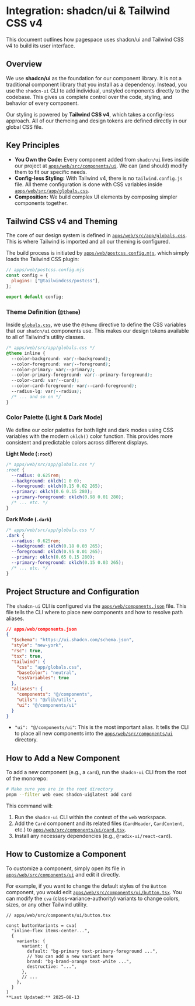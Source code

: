 # Integration: shadcn/ui & Tailwind CSS v4

This document outlines how pagespace uses shadcn/ui and Tailwind CSS v4 to build its user interface.

## Overview

We use **shadcn/ui** as the foundation for our component library. It is not a traditional component library that you install as a dependency. Instead, you use the `shadcn-ui` CLI to add individual, unstyled components directly to the codebase. This gives us complete control over the code, styling, and behavior of every component.

Our styling is powered by **Tailwind CSS v4**, which takes a config-less approach. All of our themeing and design tokens are defined directly in our global CSS file.

## Key Principles

-   **You Own the Code:** Every component added from `shadcn/ui` lives inside our project at [`apps/web/src/components/ui`](apps/web/src/components/ui). We can (and should) modify them to fit our specific needs.
-   **Config-less Styling:** With Tailwind v4, there is no `tailwind.config.js` file. All theme configuration is done with CSS variables inside [`apps/web/src/app/globals.css`](apps/web/src/app/globals.css:1).
-   **Composition:** We build complex UI elements by composing simpler components together.

## Tailwind CSS v4 and Theming

The core of our design system is defined in [`apps/web/src/app/globals.css`](apps/web/src/app/globals.css:1). This is where Tailwind is imported and all our theming is configured.

The build process is initiated by [`apps/web/postcss.config.mjs`](apps/web/postcss.config.mjs:1), which simply loads the Tailwind CSS plugin:
```javascript
// apps/web/postcss.config.mjs
const config = {
  plugins: ["@tailwindcss/postcss"],
};

export default config;
```

### Theme Definition (`@theme`)

Inside [`globals.css`](apps/web/src/app/globals.css:1), we use the `@theme` directive to define the CSS variables that our `shadcn/ui` components use. This makes our design tokens available to all of Tailwind's utility classes.

```css
/* apps/web/src/app/globals.css */
@theme inline {
  --color-background: var(--background);
  --color-foreground: var(--foreground);
  --color-primary: var(--primary);
  --color-primary-foreground: var(--primary-foreground);
  --color-card: var(--card);
  --color-card-foreground: var(--card-foreground);
  --radius-lg: var(--radius);
  /* ... and so on */
}
```

### Color Palette (Light & Dark Mode)

We define our color palettes for both light and dark modes using CSS variables with the modern `oklch()` color function. This provides more consistent and predictable colors across different displays.

**Light Mode (`:root`)**
```css
/* apps/web/src/app/globals.css */
:root {
  --radius: 0.625rem;
  --background: oklch(1 0 0);
  --foreground: oklch(0.15 0.02 265);
  --primary: oklch(0.6 0.15 280);
  --primary-foreground: oklch(0.98 0.01 280);
  /* ... etc. */
}
```

**Dark Mode (`.dark`)**
```css
/* apps/web/src/app/globals.css */
.dark {
  --radius: 0.625rem;
  --background: oklch(0.18 0.03 265);
  --foreground: oklch(0.95 0.01 265);
  --primary: oklch(0.65 0.15 280);
  --primary-foreground: oklch(0.15 0.03 265);
  /* ... etc. */
}
```

## Project Structure and Configuration

The `shadcn-ui` CLI is configured via the [`apps/web/components.json`](apps/web/components.json:1) file. This file tells the CLI where to place new components and how to resolve path aliases.

```json
// apps/web/components.json
{
  "$schema": "https://ui.shadcn.com/schema.json",
  "style": "new-york",
  "rsc": true,
  "tsx": true,
  "tailwind": {
    "css": "app/globals.css",
    "baseColor": "neutral",
    "cssVariables": true
  },
  "aliases": {
    "components": "@/components",
    "utils": "@/lib/utils",
    "ui": "@/components/ui"
  }
}
```
-   `"ui": "@/components/ui"`: This is the most important alias. It tells the CLI to place all new components into the [`apps/web/src/components/ui`](apps/web/src/components/ui) directory.

## How to Add a New Component

To add a new component (e.g., a `card`), run the `shadcn-ui` CLI from the root of the monorepo:

```bash
# Make sure you are in the root directory
pnpm --filter web exec shadcn-ui@latest add card
```

This command will:
1.  Run the `shadcn-ui` CLI within the context of the `web` workspace.
2.  Add the `Card` component and its related files (`CardHeader`, `CardContent`, etc.) to [`apps/web/src/components/ui/card.tsx`](apps/web/src/components/ui/card.tsx:1).
3.  Install any necessary dependencies (e.g., `@radix-ui/react-card`).

## How to Customize a Component

To customize a component, simply open its file in [`apps/web/src/components/ui`](apps/web/src/components/ui) and edit it directly.

For example, if you want to change the default styles of the `Button` component, you would edit [`apps/web/src/components/ui/button.tsx`](apps/web/src/components/ui/button.tsx:1). You can modify the `cva` (class-variance-authority) variants to change colors, sizes, or any other Tailwind utility.

```tsx
// apps/web/src/components/ui/button.tsx

const buttonVariants = cva(
  "inline-flex items-center...",
  {
    variants: {
      variant: {
        default: "bg-primary text-primary-foreground ...",
        // You can add a new variant here
        brand: "bg-brand-orange text-white ...",
        destructive: "...",
      },
      // ...
    },
  }
)
**Last Updated:** 2025-08-13